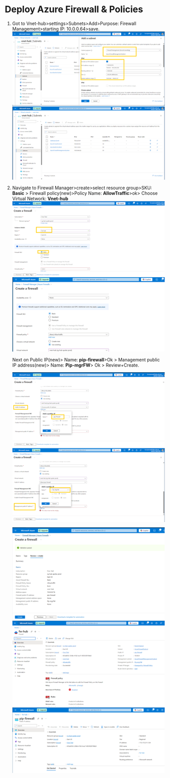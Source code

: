 # Deploy Azure Firewall & Policies

1. Got to Vnet-hub\>settings\>Subnets\>Add\>Purpose: Firewall Management\>starting IP: 10.0.0.64\>save.  
   ![AF](Screenshots/Image67.png)   
   ![AF](Screenshots/Image68.png)   
     
2. Navigate to Firewall Manager\>create\>select resource group\>SKU: **Basic** \> Firewall policy(new)\>Policy Name: **AllowTraffic**\>ok\> Choose Virtual Network: **Vnet-hub**  
   ![AF](Screenshots/Image69.png)   
   ![AF](Screenshots/Image70.png)  
     
     
   Next on Public IP(new)\> Name: **pip-firewall**\>Ok \> Management public IP address(new)\> Name: **Pip-mgrFW**\> Ok \> Review+Create.  
     
   ![AF](Screenshots/Image71.png)  
   ![AF](Screenshots/Image72.png)  
     
   ![AF](Screenshots/Image73.png)   
   ![AF](Screenshots/Image74.png)  
   ![AF](Screenshots/Image75.png)  

